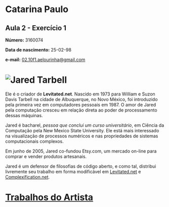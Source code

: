 # Catarina Paulo
## Aula 2 - Exercício 1

**Número:** 3160074

**Data de nascimento:** 25-02-98

**e-mail:** 02.10f1.aelourinha@gmail.com

# ![Jared Tarbell](https://www.google.pt/search?q=Davey+Wreden&rlz=1C5CHFA_enPT713PT714&source=lnms&tbm=isch&sa=X&ved=0ahUKEwjtzP3ttMrSAhWEWhQKHR-dAdsQ_AUICCgB&biw=1261&bih=628#tbm=isch&q=Jared+Tarbell&*&imgrc=VMn9YJh_obyRaM:)

Ele é o criador de **Levitated.net**. 
Nascido em 1973 para William e Suzon Davis Tarbell na cidade de Albuquerque, no Novo México, foi introduzido pela primeira vez em computadores pessoais em 1987. O amor de Jared pela computação cresceu em relação direta ao poder de processamento dessas máquinas.

Jared é bacharel, _pessoa que conclui um curso universitário_, em Ciência da Computação pela New Mexico State University. Ele está mais interessado na visualização de processos numéricos e nas propriedades de sistemas computacionais complexos.

Em junho de 2005, Jared co-fundou Etsy.com, um mercado on-line para comprar e vender produtos artesanais.

Jared é um defensor de filosofias de código aberto, e como tal, distribui livremente seu trabalho em forma modificável em [Levitated.net](http://levitated.net/) e [Complexification.net](http://www.complexification.net/gallery/).


# [Trabalhos do Artista](http://directory.eliterature.org/works/)
